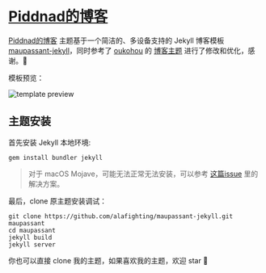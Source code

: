 [Piddnad的博客](https://piddnad.github.io/)
==========
  
[Piddnad的博客](https://piddnad.github.io/) 主题基于一个简洁的、多设备支持的 Jekyll 博客模板 [maupassant-jekyll](https://github.com/alafighting/maupassant-jekyll.git)，同时参考了 [oukohou](https://github.com/kuanghy) 的 [博客主题](https://github.com/oukohou/oukohou.github.io) 进行了修改和优化，感谢。🙏

模板预览：

![template preview](https://camo.githubusercontent.com/74fd2ccea00a682742515ce1d3725283c3385721/687474703a2f2f6f6f6f2e306f302e6f6f6f2f323031352f31302f32342f353632623562653132313737652e6a7067 "Maupassant template preview")

## 主题安装

首先安装 Jekyll 本地环境:

```
gem install bundler jekyll
```

> 对于 macOS Mojave，可能无法正常无法安装，可以参考 [这篇issue](https://github.com/jekyll/jekyll/issues/7274) 里的解决方案。


最后，clone 原主题安装调试：

```
git clone https://github.com/alafighting/maupassant-jekyll.git maupassant
cd maupassant
jekyll build
jekyll server
```

你也可以直接 clone 我的主题，如果喜欢我的主题，欢迎 star 👏